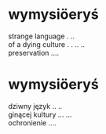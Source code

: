 # wymysiöeryś

strange language . ..  
of a dying culture . . .. ..  
preservation ....  

# wymysiöeryś

dziwny język .. ..  
ginącej kultury ... ...  
ochronienie ....  